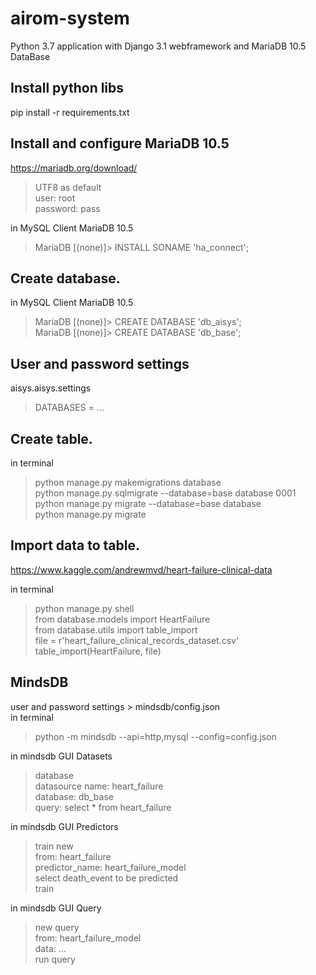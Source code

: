 # airom-system
Python 3.7 application with Django 3.1 webframework and MariaDB 10.5 DataBase

## Install python libs 
pip install -r requirements.txt

## Install and configure MariaDB 10.5
https://mariadb.org/download/
> UTF8 as default\
> user: root\
> password: pass

in MySQL Client MariaDB 10.5
> MariaDB [(none)]> INSTALL SONAME 'ha_connect';

## Create database.
in MySQL Client MariaDB 10.5
> MariaDB [(none)]> CREATE DATABASE 'db_aisys';\
> MariaDB [(none)]> CREATE DATABASE 'db_base'; 

## User and password settings
aisys.aisys.settings
> DATABASES = ...

## Create table.
in terminal
> python manage.py makemigrations database\
> python manage.py sqlmigrate --database=base database 0001\
> python manage.py migrate --database=base database\
> python manage.py migrate 

## Import data to table.
https://www.kaggle.com/andrewmvd/heart-failure-clinical-data

in terminal

> python manage.py shell\
> from database.models import HeartFailure\
> from database.utils import table_import\
> file = r'heart_failure_clinical_records_dataset.csv'\
> table_import(HeartFailure, file)

## MindsDB
user and password settings > mindsdb/config.json\
in terminal

> python -m mindsdb --api=http,mysql --config=config.json

in mindsdb GUI Datasets
> database\
> datasource name: heart_failure\
> database: db_base\
> query: select * from heart_failure

in mindsdb GUI Predictors
> train new\
> from: heart_failure\
> predictor_name: heart_failure_model\
> select death_event to be predicted\
> train

in mindsdb GUI Query
> new query\
> from: heart_failure_model\
> data: ...\
> run query